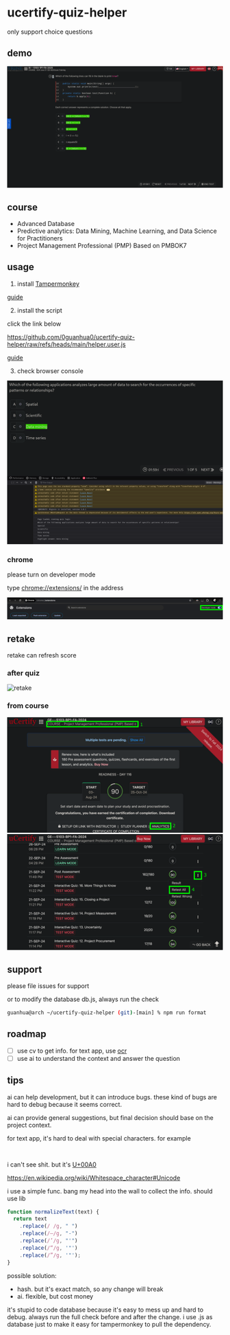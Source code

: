 # ucertify-quiz-helper
only support choice questions

## demo
![demo](./pic/demo.png)

## course
- Advanced Database
- Predictive analytics: Data Mining, Machine Learning, and Data Science for Practitioners
- Project Management Professional (PMP) Based on PMBOK7

## usage
1. install [Tampermonkey](https://www.tampermonkey.net/)

[guide](https://www.tampermonkey.net/faq.php?locale=en#Q100)

2. install the script

click the link below

https://github.com/0guanhua0/ucertify-quiz-helper/raw/refs/heads/main/helper.user.js

[guide](https://www.tampermonkey.net/faq.php?locale=en#Q102)

3. check browser console

![console](./pic/console.png)

### chrome
please turn on developer mode

type [chrome://extensions/](chrome://extensions/) in the address

![chrome](./pic/chrome.png)

## retake
retake can refresh score

### after quiz
![retake](./pic/retake.png)

### from course
![retake](./pic/retake-0.png)
![retake](./pic/retake-1.png)

## support
please file issues for support

or to modify the database db.js, always run the check
```sh
guanhua@arch ~/ucertify-quiz-helper (git)-[main] % npm run format
```

## roadmap
- [ ] use cv to get info. for text app, use [ocr](https://en.wikipedia.org/wiki/Optical_character_recognition)
- [ ] use ai to understand the context and answer the question

## tips
ai can help development, but it can introduce bugs. these kind of bugs are hard to debug because it seems correct.

ai can provide general suggestions, but final decision should base on the project context.

for text app, it's hard to deal with special characters. for example
```
 
```

i can't see shit. but it's [U+00A0](https://www.compart.com/en/unicode/U+00A0)

https://en.wikipedia.org/wiki/Whitespace_character#Unicode

i use a simple func. bang my head into the wall to collect the info. should use lib
```javascript
function normalizeText(text) {
  return text
    .replace(/ /g, " ")
    .replace(/–/g, "-")
    .replace(/’/g, "'")
    .replace(/“/g, '"')
    .replace(/”/g, '"');
}
```

possible solution:
- hash. but it's exact match, so any change will break
- ai. flexible, but cost money

it's stupid to code database because it's easy to mess up and hard to debug. always run the full check before and after the change. i use .js as database just to make it easy for tampermonkey to pull the dependency.
